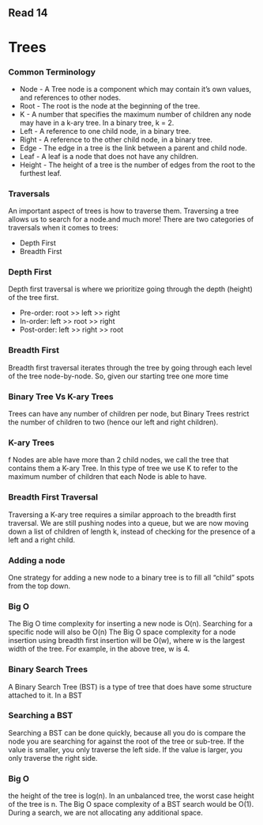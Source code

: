 ## Read 14

# Trees

### Common Terminology

- Node - A Tree node is a component which may contain it’s own values, and references to other nodes.
- Root - The root is the node at the beginning of the tree.
- K - A number that specifies the maximum number of children any node may have in a k-ary tree. In a binary tree, k = 2.
- Left - A reference to one child node, in a binary tree.
- Right - A reference to the other child node, in a binary tree.
- Edge - The edge in a tree is the link between a parent and child node.
- Leaf - A leaf is a node that does not have any children.
- Height - The height of a tree is the number of edges from the root to the furthest leaf.

### Traversals
An important aspect of trees is how to traverse them. Traversing a tree allows us to search for a node.and much more! There are two categories 
of traversals when it comes to trees:

- Depth First
- Breadth First

### Depth First
Depth first traversal is where we prioritize going through the depth (height) of the tree first. 

- Pre-order: root >> left >> right
- In-order: left >> root >> right
- Post-order: left >> right >> root

### Breadth First
Breadth first traversal iterates through the tree by going through each level of the tree node-by-node. So, given our starting tree one more time

### Binary Tree Vs K-ary Trees
Trees can have any number of children per node, but Binary Trees restrict the number of children to two (hence our left and right children).

### K-ary Trees
f Nodes are able have more than 2 child nodes, we call the tree that contains them a K-ary Tree. In this type of tree we use K to refer to the 
maximum number of children that each Node is able to have.

### Breadth First Traversal
Traversing a K-ary tree requires a similar approach to the breadth first traversal. We are still pushing nodes into a queue, but we are now 
moving down a list of children of length k, instead of checking for the presence of a left and a right child.

### Adding a node
One strategy for adding a new node to a binary tree is to fill all “child” spots from the top down.

### Big O
The Big O time complexity for inserting a new node is O(n). Searching for a specific node will also be O(n)
The Big O space complexity for a node insertion using breadth first insertion will be O(w), where w is the largest width of 
the tree. For example, in the above tree, w is 4.

### Binary Search Trees
A Binary Search Tree (BST) is a type of tree that does have some structure attached to it. In a BST

### Searching a BST
Searching a BST can be done quickly, because all you do is compare the node you are searching for against the root of the 
tree or sub-tree. If the value is smaller, you only traverse the left side. If the value is larger, you only traverse the right side.

### Big O
the height of the tree is log(n). In an unbalanced tree, the worst case height of the tree is n.
The Big O space complexity of a BST search would be O(1). During a search, we are not allocating any additional space.





